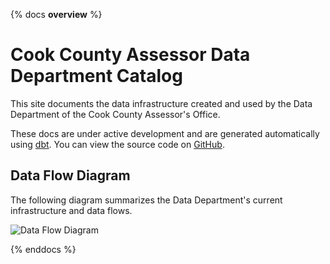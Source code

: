 {% docs __overview__ %}
# Cook County Assessor Data Department Catalog

This site documents the data infrastructure created and used by
the Data Department of the Cook County Assessor's Office.

These docs are under active development and are generated automatically using
[dbt](https://docs.getdbt.com/docs/introduction). You can view the source code
on [GitHub](https://github.com/ccao-data/data-architecture/).

## Data Flow Diagram

The following diagram summarizes the Data Department's current infrastructure and data flows.

![Data Flow Diagram](assets/dataflow-diagram.svg)

{% enddocs %}
